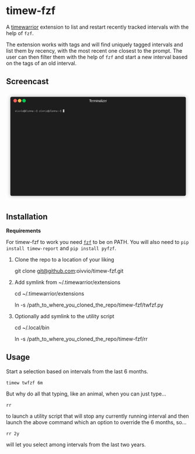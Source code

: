 # timew-fzf

A [timewarrior](https://timewarrior.net/) extension to list and restart recently tracked intervals with the help of `fzf`.

The extension works with tags and will find uniquely tagged intervals and list them by recency, with the most recent one closest to the prompt. The user can then filter them with the help of `fzf` and start a new interval based on the tags of an old interval.

## Screencast

![](https://raw.githubusercontent.com/oivvio/timew-fzf/main/docs/timew-fzf.gif)

## Installation

**Requirements**

For timew-fzf to work you need [`fzf`](https://github.com/junegunn/fzf#installation) to be on PATH. You will also need to `pip install timew-report` and `pip install pyfzf`.

1. Clone the repo to a location of your liking

   git clone git@github.com:oivvio/timew-fzf.git

2. Add symlink from ~/.timewarrior/extensions

   cd ~/.timewarrior/extensions

   ln -s /path_to_where_you_cloned_the_repo/timew-fzf/twfzf.py

3. Optionally add symlink to the utility script

   cd ~/.local/bin

   ln -s /path_to_where_you_cloned_the_repo/timew-fzf/rr

## Usage

Start a selection based on intervals from the last 6 months.

    timew twfzf 6m

But why do all that typing, like an animal, when you can just type...

    rr

to launch a utility script that will stop any currently running interval and then launch the above command which an option to override the 6 months, so...

    rr 2y

will let you select among intervals from the last two years.
